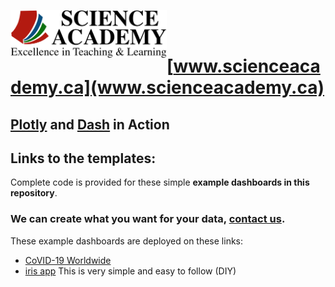 <a href='http://www.scienceacademy.ca'>
<p align="center">
  <img src="Logo_SA.png" width="250" align="left" title="www.scienceacademy.ca">
</p>
<br /><br />
  
# [www.scienceacademy.ca](www.scienceacademy.ca)
## [Plotly](https://plotly.com) and [Dash](https://dash.plotly.com) in Action

## Links to the templates:

Complete code is provided for these simple **example dashboards in this repository**. <br>
### We can create what you want for your data, [contact us](www.scienceacademy.ca).<br>
These example dashboards are deployed on these links:

* [CoVID-19 Worldwide](https://covid-19-world-sa.herokuapp.com)
* [iris app](http://iris-sci-acd-01.herokuapp.com) This is very simple and easy to follow (DIY)
